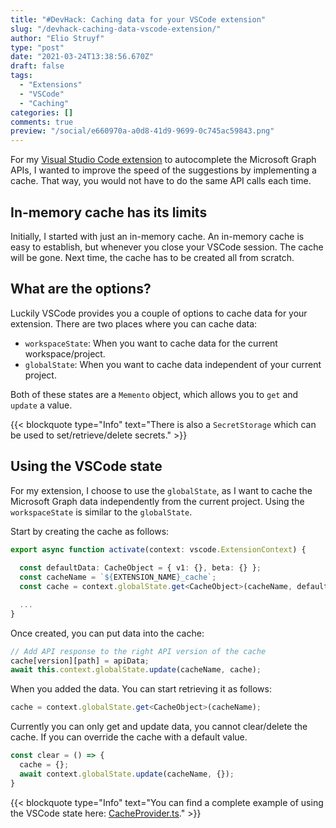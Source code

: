 ```yaml
---
title: "#DevHack: Caching data for your VSCode extension"
slug: "/devhack-caching-data-vscode-extension/"
author: "Elio Struyf"
type: "post"
date: "2021-03-24T13:38:56.670Z"
draft: false
tags:
  - "Extensions"
  - "VSCode"
  - "Caching"
categories: []
comments: true
preview: "/social/e660970a-a0d8-41d9-9699-0c745ac59843.png"
---
```


For my [Visual Studio Code extension](https://marketplace.visualstudio.com/items?itemName=eliostruyf.vscode-msgraph-autocomplete) to autocomplete the Microsoft Graph APIs, I wanted to improve the speed of the suggestions by implementing a cache. That way, you would not have to do the same API calls each time.

## In-memory cache has its limits

Initially, I started with just an in-memory cache. An in-memory cache is easy to establish, but whenever you close your VSCode session. The cache will be gone. Next time, the cache has to be created all from scratch.

## What are the options?

Luckily VSCode provides you a couple of options to cache data for your extension. There are two places where you can cache data:

- `workspaceState`: When you want to cache data for the current workspace/project.
- `globalState`: When you want to cache data independent of your current project.

Both of these states are a `Memento` object, which allows you to `get` and `update` a value.

{{< blockquote type="Info" text="There is also a `SecretStorage` which can be used to set/retrieve/delete secrets." >}}

## Using the VSCode state

For my extension, I choose to use the `globalState`, as I want to cache the Microsoft Graph data independently from the current project. Using the `workspaceState` is similar to the `globalState`.

Start by creating the cache as follows:

```typescript
export async function activate(context: vscode.ExtensionContext) {
  
  const defaultData: CacheObject = { v1: {}, beta: {} };
  const cacheName = `${EXTENSION_NAME}_cache`;
  const cache = context.globalState.get<CacheObject>(cacheName, defaultData);

  ...
}
```

Once created, you can put data into the cache:

```typescript
// Add API response to the right API version of the cache
cache[version][path] = apiData;
await this.context.globalState.update(cacheName, cache);
```

When you added the data. You can start retrieving it as follows:

```typescript
cache = context.globalState.get<CacheObject>(cacheName);
```

Currently you can only get and update data, you cannot clear/delete the cache. If you can override the cache with a default value.

```typescript
const clear = () => {
  cache = {};
  await context.globalState.update(cacheName, {});
}
```

{{< blockquote type="Info" text="You can find a complete example of using the VSCode state here: [CacheProvider.ts](https://github.com/estruyf/vscode-msgraph-autocomplete/blob/main/src/providers/CacheProvider.ts)." >}}